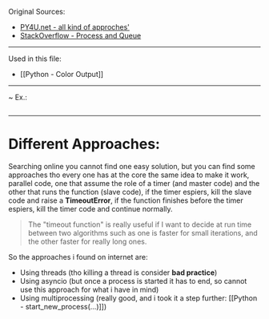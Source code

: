 

Original Sources:
- [PY4U.net - all kind of approches'](https://www.py4u.net/discuss/147107)
- [StackOverflow - Process and Queue](https://stackoverflow.com/questions/35943822/how-do-i-retrieve-output-from-multiprocessing-in-python/35944315#:~:text=if%20__name__%20%3D%3D%20%27__main__%27%0A%20%20%20%20q,ready%0A%20%20%20%20%23%20Process%20my%20output)
---

Used in this file:
- [[Python - Color Output]]
---

~ Ex.:
```

```
---
# Different Approaches:
Searching online you cannot find one easy solution, but you can find some approaches tho every one has at the core the same idea to make it work, parallel code, one that assume the role of a timer (and master code) and the other that runs the function (slave code), if the timer espiers, kill the slave code and raise a **TimeoutError**, if the function finishes before the timer espiers, kill the timer code and continue normally.
> The "timeout function" is really useful if I want to decide at run time between two algorithms such as one is faster for small iterations, and the other faster for really long ones.

So the approaches i found on internet are:
- Using threads (tho killing a thread is consider **bad practice**)
- Using asyncio (but once a process is started it has to end, so cannot use this approach for what i have in mind)
- Using multiprocessing (really good, and i took it a step further: [[Python - start_new_process(...)]])